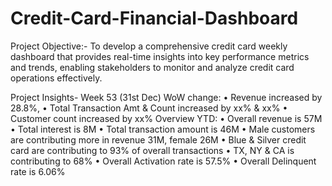 # Credit-Card-Financial-Dashboard

Project Objective:-
To develop a comprehensive credit card weekly dashboard that provides real-time insights into key performance metrics and trends, enabling stakeholders to monitor and analyze credit card operations effectively.

Project Insights- Week 53 (31st Dec)
WoW change: 
• Revenue increased by 28.8%, 
• Total Transaction Amt & Count increased by xx% & xx%
• Customer count increased by xx%
Overview YTD:
• Overall revenue is 57M
• Total interest is 8M
• Total transaction amount is 46M
• Male customers are contributing more in revenue 31M, female 26M
• Blue & Silver credit card are contributing to 93% of overall transactions
• TX, NY & CA is contributing to 68%
• Overall Activation rate is 57.5%
• Overall Delinquent rate is 6.06%
